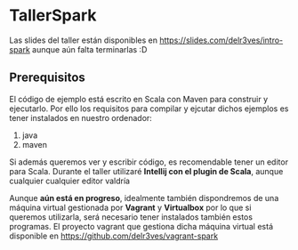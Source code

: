 # TallerSpark
Las slides del taller están disponibles en https://slides.com/delr3ves/intro-spark aunque aún falta terminarlas :D

## Prerequisitos

El código de ejemplo está escrito en Scala con Maven para construir y ejecutarlo.
Por ello los requisitos para compilar y ejcutar dichos ejemplos es tener instalados en nuestro ordenador:

1. java
2. maven
 
Si además queremos ver y escribir código, es recomendable tener un editor para Scala. Durante el taller utilizaré **Intellij con el plugin de Scala**, aunque cualquier cualquier editor valdría


Aunque **aún está en progreso**, idealmente también dispondremos de una máquina virtual gestionada por **Vagrant** y **Virtualbox** por lo que si queremos utilizarla, será necesario tener instalados también estos programas.
El proyecto vagrant que gestiona dicha máquina virtual está disponible en https://github.com/delr3ves/vagrant-spark



